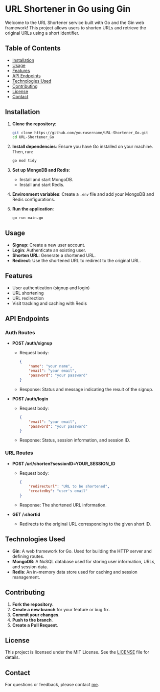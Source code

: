 # URL Shortener in Go using Gin

Welcome to the URL Shortener service built with Go and the Gin web framework! This project allows users to shorten URLs and retrieve the original URLs using a short identifier.

## Table of Contents
- [Installation](#installation)
- [Usage](#usage)
- [Features](#features)
- [API Endpoints](#api-endpoints)
- [Technologies Used](#technologies-used)
- [Contributing](#contributing)
- [License](#license)
- [Contact](#contact)

## Installation

1. **Clone the repository**:
    ```sh
    git clone https://github.com/yourusername/URL-Shortener_Go.git
    cd URL-Shortener_Go
    ```

2. **Install dependencies**:
    Ensure you have Go installed on your machine. Then, run:
    ```sh
    go mod tidy
    ```

3. **Set up MongoDB and Redis**:
    - Install and start MongoDB.
    - Install and start Redis.

4. **Environment variables**:
    Create a `.env` file and add your MongoDB and Redis configurations.

5. **Run the application**:
    ```sh
    go run main.go
    ```

## Usage

- **Signup**: Create a new user account.
- **Login**: Authenticate an existing user.
- **Shorten URL**: Generate a shortened URL.
- **Redirect**: Use the shortened URL to redirect to the original URL.

## Features

- User authentication (signup and login)
- URL shortening
- URL redirection
- Visit tracking and caching with Redis

## API Endpoints

### Auth Routes

- **POST /auth/signup**
    - Request body:
        ```json
        {
            "name": "your name",
            "email": "your email",
            "password": "your password"
        }
        ```
    - Response: Status and message indicating the result of the signup.

- **POST /auth/login**
    - Request body:
        ```json
        {
            "email": "your email",
            "password": "your password"
        }
        ```
    - Response: Status, session information, and session ID.

### URL Routes

- **POST /url/shorten?sessionID=YOUR_SESSION_ID**
    - Request body:
        ```json
        {
            "redirecturl": "URL to be shortened",
            "createdby": "user's email"
        }
        ```
    - Response: The shortened URL information.

- **GET /:shortid**
    - Redirects to the original URL corresponding to the given short ID.

## Technologies Used

- **Gin**: A web framework for Go. Used for building the HTTP server and defining routes.
- **MongoDB**: A NoSQL database used for storing user information, URLs, and session data.
- **Redis**: An in-memory data store used for caching and session management.

## Contributing

1. **Fork the repository**.
2. **Create a new branch** for your feature or bug fix.
3. **Commit your changes**.
4. **Push to the branch**.
5. **Create a Pull Request**.


## License

This project is licensed under the MIT License. See the [LICENSE](LICENSE) file for details.

## Contact

For questions or feedback, please contact [me](mailto:harshhvstech1975@gmail.com).
